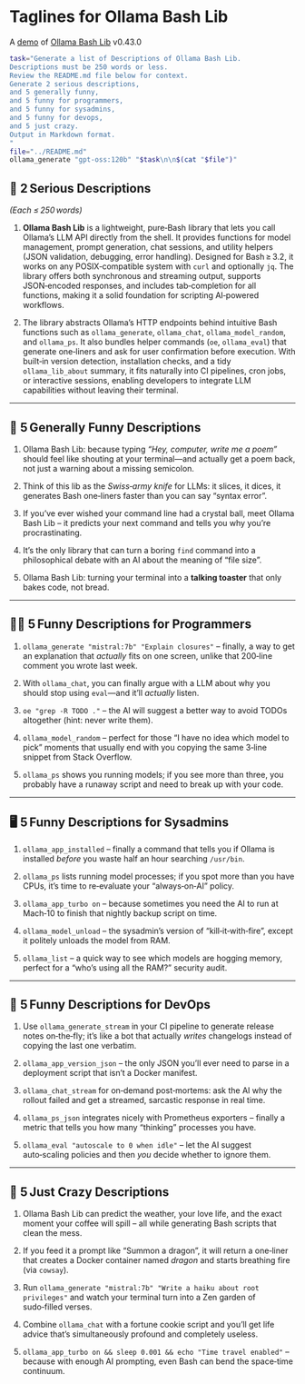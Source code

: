 # Taglines for Ollama Bash Lib

A [demo](../README.md#demos) of [Ollama Bash Lib](https://github.com/attogram/ollama-bash-lib) v0.43.0


```bash
task="Generate a list of Descriptions of Ollama Bash Lib.
Descriptions must be 250 words or less.
Review the README.md file below for context.
Generate 2 serious descriptions,
and 5 generally funny,
and 5 funny for programmers,
and 5 funny for sysadmins,
and 5 funny for devops,
and 5 just crazy.
Output in Markdown format.
"
file="../README.md"
ollama_generate "gpt-oss:120b" "$task\n\n$(cat "$file")"
```
## 🎯 2 Serious Descriptions  
*(Each ≤ 250 words)*  

1. **Ollama Bash Lib** is a lightweight, pure‑Bash library that lets you call Ollama’s LLM API directly from the shell. It provides functions for model management, prompt generation, chat sessions, and utility helpers (JSON validation, debugging, error handling). Designed for Bash ≥ 3.2, it works on any POSIX‑compatible system with `curl` and optionally `jq`. The library offers both synchronous and streaming output, supports JSON‑encoded responses, and includes tab‑completion for all functions, making it a solid foundation for scripting AI‑powered workflows.  

2. The library abstracts Ollama’s HTTP endpoints behind intuitive Bash functions such as `ollama_generate`, `ollama_chat`, `ollama_model_random`, and `ollama_ps`. It also bundles helper commands (`oe`, `ollama_eval`) that generate one‑liners and ask for user confirmation before execution. With built‑in version detection, installation checks, and a tidy `ollama_lib_about` summary, it fits naturally into CI pipelines, cron jobs, or interactive sessions, enabling developers to integrate LLM capabilities without leaving their terminal.  

---  

## 🤣 5 Generally Funny Descriptions  

1. Ollama Bash Lib: because typing *“Hey, computer, write me a poem”* should feel like shouting at your terminal—and actually get a poem back, not just a warning about a missing semicolon.  

2. Think of this lib as the *Swiss‑army knife* for LLMs: it slices, it dices, it generates Bash one‑liners faster than you can say “syntax error”.  

3. If you’ve ever wished your command line had a crystal ball, meet Ollama Bash Lib – it predicts your next command and tells you why you’re procrastinating.  

4. It’s the only library that can turn a boring `find` command into a philosophical debate with an AI about the meaning of “file size”.  

5. Ollama Bash Lib: turning your terminal into a **talking toaster** that only bakes code, not bread.  

---  

## 👩‍💻 5 Funny Descriptions for Programmers  

1. `ollama_generate "mistral:7b" "Explain closures"` – finally, a way to get an explanation that *actually* fits on one screen, unlike that 200‑line comment you wrote last week.  

2. With `ollama_chat`, you can finally argue with a LLM about why you should stop using `eval`—and it’ll *actually* listen.  

3. `oe "grep -R TODO ."` – the AI will suggest a better way to avoid TODOs altogether (hint: never write them).  

4. `ollama_model_random` – perfect for those “I have no idea which model to pick” moments that usually end with you copying the same 3‑line snippet from Stack Overflow.  

5. `ollama_ps` shows you running models; if you see more than three, you probably have a runaway script and need to break up with your code.  

---  

## 🖥️ 5 Funny Descriptions for Sysadmins  

1. `ollama_app_installed` – finally a command that tells you if Ollama is installed *before* you waste half an hour searching `/usr/bin`.  

2. `ollama_ps` lists running model processes; if you spot more than you have CPUs, it’s time to re‑evaluate your “always‑on‑AI” policy.  

3. `ollama_app_turbo on` – because sometimes you need the AI to run at Mach‑10 to finish that nightly backup script on time.  

4. `ollama_model_unload` – the sysadmin’s version of “kill‑it‑with‑fire”, except it politely unloads the model from RAM.  

5. `ollama_list` – a quick way to see which models are hogging memory, perfect for a “who’s using all the RAM?” security audit.  

---  

## 🚀 5 Funny Descriptions for DevOps  

1. Use `ollama_generate_stream` in your CI pipeline to generate release notes on‑the‑fly; it’s like a bot that actually *writes* changelogs instead of copying the last one verbatim.  

2. `ollama_app_version_json` – the only JSON you’ll ever need to parse in a deployment script that isn’t a Docker manifest.  

3. `ollama_chat_stream` for on‑demand post‑mortems: ask the AI why the rollout failed and get a streamed, sarcastic response in real time.  

4. `ollama_ps_json` integrates nicely with Prometheus exporters – finally a metric that tells you how many “thinking” processes you have.  

5. `ollama_eval "autoscale to 0 when idle"` – let the AI suggest auto‑scaling policies and then *you* decide whether to ignore them.  

---  

## 🤪 5 Just Crazy Descriptions  

1. Ollama Bash Lib can predict the weather, your love life, and the exact moment your coffee will spill – all while generating Bash scripts that clean the mess.  

2. If you feed it a prompt like “Summon a dragon”, it will return a one‑liner that creates a Docker container named *dragon* and starts breathing fire (via `cowsay`).  

3. Run `ollama_generate "mistral:7b" "Write a haiku about root privileges"` and watch your terminal turn into a Zen garden of sudo‑filled verses.  

4. Combine `ollama_chat` with a fortune cookie script and you’ll get life advice that’s simultaneously profound and completely useless.  

5. `ollama_app_turbo on && sleep 0.001 && echo "Time travel enabled"` – because with enough AI prompting, even Bash can bend the space‑time continuum.  
